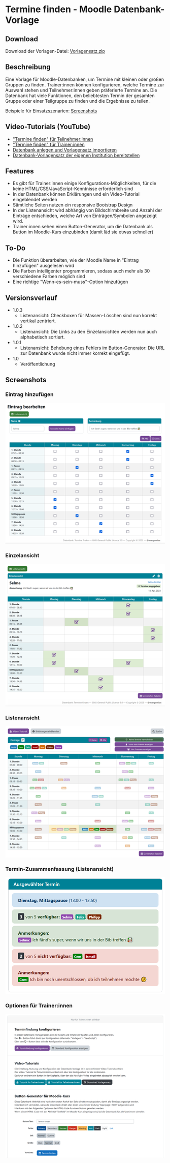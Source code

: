 # Termine finden - Moodle Datenbank-Vorlage

## Download

Download der Vorlagen-Datei: [Vorlagensatz.zip](https://github.com/margomius/moodle-datenbanken-vorlagen/raw/main/Termine-finden/Vorlagensatz.zip)

## Beschreibung

Eine Vorlage für Moodle-Datenbanken, um Termine mit kleinen oder großen Gruppen zu finden.
Trainer:innen können konfigurieren, welche Termine zur Auswahl stehen und Teilnehmer:innen geben präferierte Termine an.
Die Datenbank hat viele Funktionen, den beliebtesten Termin der gesamten Gruppe oder einer Teilgruppe zu finden und die Ergebnisse zu teilen.

Beispiele für Einsatzszenarien: [Screenshots](https://github.com/margomius/moodle-datenbanken-vorlagen/tree/main/Termine-finden/Beispiele)

## Video-Tutorials (YouTube)

* ["Termine finden" für Teilnehmer:innen](https://youtu.be/XIC7E34uL8s)
* ["Termine finden" für Trainer:innen](https://youtu.be/yI1ob7h-KJ8)
* [Datenbank anlegen und Vorlagensatz importieren](https://youtu.be/VE2DsP4JiKQ)
* [Datenbank-Vorlagensatz der eigenen Institution bereitstellen](https://youtu.be/E93p_CxusOw)

## Features

* Es gibt für Trainer:innen einige Konfigurations-Möglichkeiten, für die keine HTML/CSS/JavaScript-Kenntnisse erforderlich sind
* In der Datenbank können Erklärungen und ein Video-Tutorial eingeblendet werden
* Sämtliche Seiten nutzen ein responsive Bootstrap Design
* In der Listenansicht wird abhängig von Bildschirmbreite und Anzahl der Einträge entschieden, welche Art von Einträgen/Symbolen angezeigt wird.
* Trainer:innen sehen einen Button-Generator, um die Datenbank als Button im Moodle-Kurs einzubinden (damit läd sie etwas schneller)

## To-Do

* Die Funktion überarbeiten, wie der Moodle Name in "Eintrag hinzufügen" ausgelesen wird
* Die Farben intelligenter programmieren, sodass auch mehr als 30 verschiedene Farben möglich sind
* Eine richtige "Wenn-es-sein-muss"-Option hinzufügen

## Versionsverlauf

* 1.0.3
    * Listenansicht: Checkboxen für Massen-Löschen sind nun korrekt vertikal zentriert.
* 1.0.2
    * Listenansicht: Die Links zu den Einzelansichten werden nun auch alphabetisch sortiert.
* 1.0.1
    * Listenansicht: Behebung eines Fehlers im Button-Generator: Die URL zur Datenbank wurde nicht immer korrekt eingefügt.
* 1.0
    * Veröffentlichung

## Screenshots

### Eintrag hinzufügen
![image](https://github.com/margomius/moodle-datenbanken-vorlagen/blob/main/Termine-finden/Screenshot/01_Neuer_Eintrag.PNG?raw=true)

### Einzelansicht
![image](https://github.com/margomius/moodle-datenbanken-vorlagen/blob/main/Termine-finden/Screenshot/02_Einzelansicht.PNG?raw=true)

### Listenansicht
![image](https://github.com/margomius/moodle-datenbanken-vorlagen/blob/main/Termine-finden/Screenshot/03_Listenansicht.PNG?raw=true)

### Termin-Zusammenfassung (Listenansicht)
![image](https://github.com/margomius/moodle-datenbanken-vorlagen/blob/main/Termine-finden/Screenshot/04_Zusammenfassung.PNG?raw=true)

### Optionen für Trainer:innen
![image](https://github.com/margomius/moodle-datenbanken-vorlagen/blob/main/Termine-finden/Screenshot/05_Fuer_Trainer_innen.PNG?raw=true)
